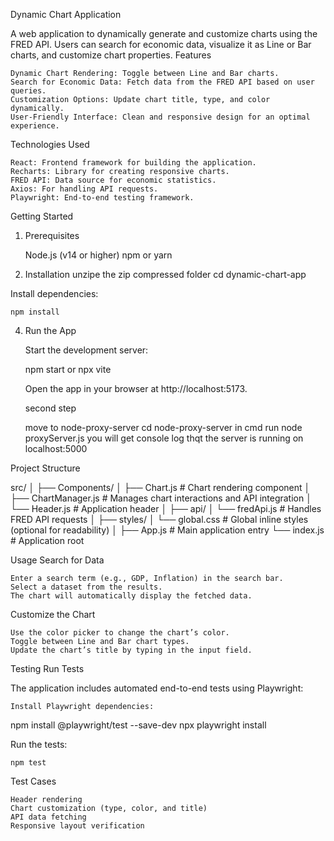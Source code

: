 Dynamic Chart Application

A web application to dynamically generate and customize charts using the FRED API. Users can search for economic data, visualize it as Line or Bar charts, and customize chart properties.
Features

    Dynamic Chart Rendering: Toggle between Line and Bar charts.
    Search for Economic Data: Fetch data from the FRED API based on user queries.
    Customization Options: Update chart title, type, and color dynamically.
    User-Friendly Interface: Clean and responsive design for an optimal experience.

Technologies Used

    React: Frontend framework for building the application.
    Recharts: Library for creating responsive charts.
    FRED API: Data source for economic statistics.
    Axios: For handling API requests.
    Playwright: End-to-end testing framework.

Getting Started
1. Prerequisites

    Node.js (v14 or higher)
    npm or yarn

2. Installation
unzipe the zip compressed folder
cd dynamic-chart-app

Install dependencies:

    npm install



4. Run the App

    Start the development server:

    npm start or npx vite

    Open the app in your browser at http://localhost:5173.

    second step
    
    move to node-proxy-server
    cd node-proxy-server
    in cmd 
    run node proxyServer.js
    you will get console log thqt the server is running on localhost:5000

Project Structure

src/
│
├── Components/
│   ├── Chart.js              # Chart rendering component
│   ├── ChartManager.js       # Manages chart interactions and API integration
│   └── Header.js             # Application header
│
├── api/
│   └── fredApi.js            # Handles FRED API requests
│
├── styles/
│   └── global.css            # Global inline styles (optional for readability)
│
├── App.js                    # Main application entry
└── index.js                  # Application root

Usage
Search for Data

    Enter a search term (e.g., GDP, Inflation) in the search bar.
    Select a dataset from the results.
    The chart will automatically display the fetched data.

Customize the Chart

    Use the color picker to change the chart’s color.
    Toggle between Line and Bar chart types.
    Update the chart’s title by typing in the input field.

Testing
Run Tests

The application includes automated end-to-end tests using Playwright:

    Install Playwright dependencies:

npm install @playwright/test --save-dev
npx playwright install

Run the tests:

    npm test

Test Cases

    Header rendering
    Chart customization (type, color, and title)
    API data fetching
    Responsive layout verification




